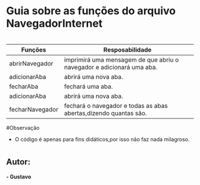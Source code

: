 # Guia sobre as funções do arquivo NavegadorInternet

#

| Funções  | Resposabilidade |
| ------------- | ------------- |
|abrirNavegador | imprimirá uma mensagem de que abriu o navegador e adicionará uma aba.  |
|adicionarAba | abrirá uma nova aba.  |
|fecharAba | fechará uma aba. |
|adicionarAba | abrirá uma nova aba.  |
|fecharNavegador | fechará o navegador e todas as abas abertas,dizendo quantas são.  |
 
#Observação
* O código é apenas para fins didáticos,por isso não faz nada milagroso.
#

## Autor:
#### - Gustavo